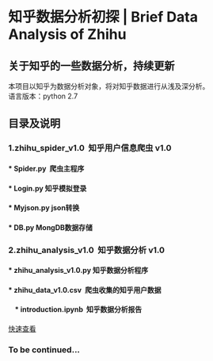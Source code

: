 知乎数据分析初探 | Brief Data Analysis of Zhihu
=========
关于知乎的一些数据分析，持续更新
---------
本项目以知乎为数据分析对象，将对知乎数据进行从浅及深分析。<br>
语言版本：python 2.7

## 目录及说明
### 1.zhihu_spider_v1.0  知乎用户信息爬虫 v1.0
####     * Spider.py  爬虫主程序
####     * Login.py  知乎模拟登录
####     * Myjson.py  json转换
####     * DB.py  MongDB数据存储
### 2.zhihu_analysis_v1.0  知乎数据分析 v1.0
####     * zhihu_analysis_v1.0.py 知乎数据分析程序
####     * zhihu_data_v1.0.csv  爬虫收集的知乎用户数据
####     * introduction.ipynb  知乎数据分析报告
[快速查看](https://nbviewer.jupyter.org/github/Andong501/zhihu-analysis/blob/master/Introduction.ipynb)
### To be continued...

